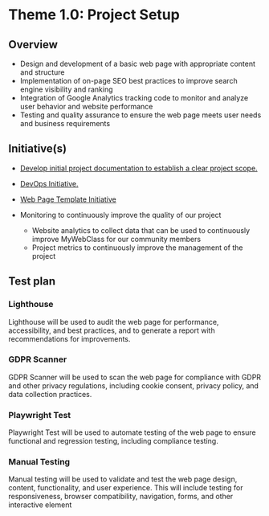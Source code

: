 # Theme 1.0: Project Setup
## Overview
-   Design and development of a basic web page with appropriate content and structure
-   Implementation of on-page SEO best practices to improve search engine visibility and ranking
-   Integration of Google Analytics tracking code to monitor and analyze user behavior and website performance
-   Testing and quality assurance to ensure the web page meets user needs and business requirements
## Initiative(s)

* [Develop initial project documentation to establish a clear project scope.](initiatives/documentation_initiative.md)
* [DevOps Initiative.](initiatives/initiative_devops.md)
* [ Web Page Template Initiative](initiatives/initiative_basic_webpage_template.md)

* Monitoring to continuously improve the quality of our project
  * Website analytics to collect data that can be used to continuously improve MyWebClass for our community members
  * Project metrics to continuously improve the management of the project

## Test plan
### Lighthouse

Lighthouse will be used to audit the web page for performance, accessibility, and best practices, and to generate a report with recommendations for improvements.

### GDPR Scanner

GDPR Scanner will be used to scan the web page for compliance with GDPR and other privacy regulations, including cookie consent, privacy policy, and data collection practices.

### Playwright Test

Playwright Test will be used to automate testing of the web page to ensure functional and regression testing, including compliance testing.

### Manual Testing

Manual testing will be used to validate and test the web page design, content, functionality, and user experience. This will include testing for responsiveness, browser compatibility, navigation, forms, and other interactive element